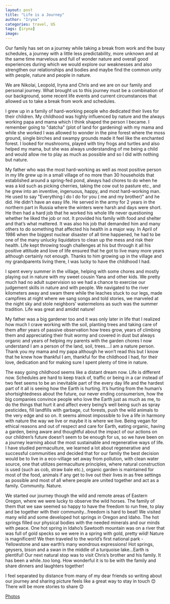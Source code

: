 ```yaml
---
layout: post
title: "Life is a Journey"
author: "Iryna"
categories: travel, US
tags: [iryna]
image: 
---
```


Our family has set on a journey while taking a break from work and the busy schedules, a journey with a little less predictability, more unknown and at the same time marvelous and full of wonder nature and overall good experiences during which we would explore our weaknesses and also strengthen our relationships and bodies and maybe find the common unity with people, nature and people in nature.

We are Nikolai, Leopold, Iryna and Chris and we are on our family and personal journey.
What brought us to this journey must be a combination of our background, some recent life events and current circumstances that allowed us to take a break from work and schedules.

I grew up in a family of hard-working people who dedicated their lives for their children. My childhood was highly influenced by nature and the always working papa and mama which I think shaped the person I became. I remember going to "datcha" (plot of land for gardening) with my mama and while she worked I was allowed to wonder in the pine forest where the moss ground, single birches and swampy grounds made it feel like the enchanted forest. I looked for mushrooms, played with tiny frogs and turtles and also helped my mama, but she was always understanding of me being a child and would allow me to play as much as possible and so I did with nothing but nature. 

My father who was the most hard-working as well as most positive person in my life grew up in a small village of no more than 30 households that established around a spring-fed pond, always had chores to do when he was a kid  such as picking cherries, taking the cow out to pasture etc., and he grew into an inventive, ingenuous, happy, and most hard-working man. He used to say "Everything I do I do for you ( me and my brother)" and he did. He didn’t have an easy life. He served in the army for 2 years in the northern part in Russia where the winters were harsh and days were short. He then had a hard job that he worked his whole life never questioning whether he liked the job or not. It provided his family with food and shelter and that’s what mattered. It was also his job that demanded him and many others to do something that affected his health in a major way. In April of 1986 when the biggest nuclear disaster of all time happened, he had to be one of the many unlucky liquidators to clean up the mess and risk their health. Life kept throwing tough challenges at his but through it all his positive attitude and love of life ensured that he got to live many more years although certainly not enough. Thanks to him growing up in the village and my grandparents living there, I was lucky to have the childhood I had. 

I spent every summer in the village, helping with some chores and mostly playing out in nature with my sweet cousin Yana and other kids. We pretty much had no adult supervision so we had a chance to exercise our judgement skills in nature and with people. We navigated to the river kilometers away and swam there while the leaches stuck to our legs, made campfires at night where we sang songs and told stories, we marveled at the night sky and stole neighbors’ watermelons as such was the summer tradition. Life was great and amidst nature! 

My father was a big gardener too and it was only later in life that I realized how much I crave working with the soil, planting trees and taking care of them after years of passive observation how trees grow, years of climbing them and appreciating their fruit wormy and covered in dust but always organic and years of helping my parents with the garden chores I now understand I am a person of the land, soil, trees….I am a nature person. Thank you my mama and my papa although he won’t read this but I know that he knew how thankful I am, thankful for the childhood I had, for their love, dedication and for making sure I spent plenty of time in nature.

The easy going childhood seems like a distant dream now. Life is different now. Schedules are hard to keep track of, traffic or being in a car instead of two feet seems to be an inevitable part of the every day life and the hardest part of it all is seeing how the Earth is hurting. It’s hurting from the human’s shortsightedness about the future, our never ending consumerism, how the big companies convince people who love the Earth just as much as me, to do the things that hurt it and affect every being’s well being such as spray pesticides, fill landfills with garbage, cut forests, push the wild animals to the very edge and so on. It seems almost impossible to live a life in harmony with nature the way we live or maybe it is where we live. Being vegan for ethical reasons and out of respect and care for Earth, eating organic, having a garden, being aware and thoughtful about the impact of our actions on our children’s future doesn’t seem to be enough for us, so we have been on a journey learning about the most sustainable and regenerative ways of life. I have studied permaculture, we learned a lot about regenerative and successful communities and decided that for our family the best decision would be to live in a eco-village set away from pollution, with clean water source, one that utilizes permaculture principles, where natural construction is used (such as cob, straw bale etc.), organic garden is maintained for most of the food, animals if any get to live out their lives in as free settings as possible and most of all where people are united together and act as a family. Community. Nature. 

We started our journey though the wild and remote areas of Eastern Oregon, where we were lucky to observe the wild horses. The family of them that we saw seemed so happy to have the freedom to run free, to play and be together with their community…freedom is hard to beat! We visited many wild and some developed hot springs in Oregon and Idaho. The hot springs filled our physical bodies with the needed minerals and our minds with peace. One hot spring in Idaho’s Sawtooth mountain was on a river that was full of gold specks so we were in a spring with gold, pretty wild! Nature is magnificent! We then traveled to the world’s first national park - Yellowstone and saw earth’s many wondrous expressions! Hot springs, geysers, bison and a swan in the middle of a turquoise lake…Earth is plentiful! Our next natural stop was to visit Chris’s brother and his family. It has been a while..too long. How wonderful it is to be with the family and share dinners and laughters together! 

I feel separated by distance from many of my dear friends so writing about our journey and sharing picture feels like a great way to stay in touch 😊 There will be more stories to share 😊

[Photos](https://photos.app.goo.gl/Ur7BFV85NxXiCuhu8)
